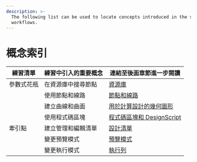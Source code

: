 ```yaml
---
description: >-
  The following list can be used to locate concepts introduced in the sample
  workflows.
---
```


# 概念索引

| 練習清單 | 練習中引入的重要概念 | 連結至後面章節進一步閱讀 |
| ---------------- | ------------------------------------ | ---------------------------------------------------------------------------------------------------------- |
| 參數式花瓶 | 在資源庫中搜尋節點 | [資源庫](../3\_user\_interface/2-library.md) |
|                  | 使用節點和線路 | [節點和線路](../4\_nodes\_and\_wires/) |
|                  | 建立曲線和曲面 | [用於計算設計的幾何圖形](../5\_essential\_nodes\_and\_concepts/5-2\_geometry-for-computational-design/) |
|                  | 使用程式碼區塊 | [程式碼區塊和 DesignScript](../8\_coding\_in\_dynamo/8-1\_code-blocks-and-design-script/) |
| 牽引點 | 建立管理和編輯清單 | [設計清單](../5\_essential\_nodes\_and\_concepts/5-4\_designing-with-lists/) |
|                  | 變更預覽模式 | [預覽模式](../3\_user\_interface/1-workspace.md#preview-mode) |
|                  | 變更執行模式 | [執行列](../3\_user\_interface/#execution-bar) |
